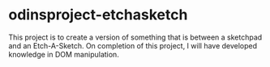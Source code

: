 # odinsproject-etchasketch

This project is to create a version of something that is between a sketchpad and an Etch-A-Sketch. On completion of this project, I will have developed knowledge in DOM manipulation.

